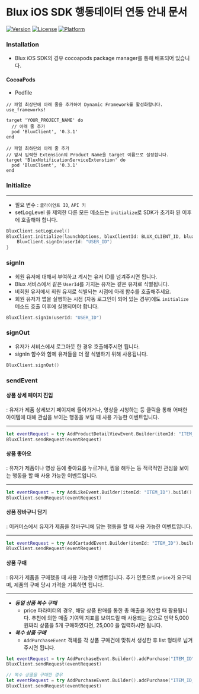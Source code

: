 # Blux iOS SDK 행동데이터 연동 안내 문서

[![Version](https://img.shields.io/cocoapods/v/BluxClient.svg?style=flat)](https://cocoapods.org/pods/BluxClient)
[![License](https://img.shields.io/cocoapods/l/BluxClient.svg?style=flat)](https://cocoapods.org/pods/BluxClient)
[![Platform](https://img.shields.io/cocoapods/p/BluxClient.svg?style=flat)](https://cocoapods.org/pods/BluxClient)

### Installation

- Blux iOS SDK의 경우 cocoapods package manager를 통해 배포되어 있습니다. 

#### CocoaPods

- Podfile

```podfile
// 파일 최상단에 아래 줄을 추가하여 Dynamic Framework를 활성화합니다.
use_frameworks!

target 'YOUR_PROJECT_NAME' do
  // 아래 줄 추가
  pod 'BluxClient', '0.3.1'  
end

// 파일 최하단의 아래 줄 추가
// 앞서 입력한 Extension의 Product Name을 target 이름으로 설정합니다.
target 'BluxNotificationServiceExtenstion' do
  pod 'BluxClient', '0.3.1'
end
```



### **Initialize**

---

- 필요 변수 : `클라이언트 ID`, `API 키`
- setLogLevel 을 제외한 다른 모든 메소드는 `initialize`로 SDK가 초기화 된 이후에 호출해야 합니다.

```swift
BluxClient.setLogLevel()
BluxClient.initialize(launchOptions, bluxClientId: BLUX_CLIENT_ID, bluxAPIKey: BLUX_API_KEY) {
    BluxClient.signIn(userId: "USER_ID")
}
```



### signIn

- 회원 유저에 대해서 부여하고 계시는 유저 ID를 넘겨주시면 됩니다.
- Blux 서비스에서 같은 `UserId`를 가지는 유저는 같은 유저로 식별됩니다.
- 비회원 유저에서 회원 유저로 식별되는 시점에 아래 함수를 호출해주세요.
- 회원 유저가 앱을 실행하는 시점 (자동 로그인이 되어 있는 경우)에도 `initialize` 메소드 호출 이후에 실행되어야 합니다.

```swift
BluxClient.signIn(userId: "USER_ID")
```



### signOut

- 유저가 서비스에서 로그아웃 한 경우 호출해주시면 됩니다.
- signIn 함수와 함께 유저들을 더 잘 식별하기 위해 사용됩니다.

```swift
BluxClient.signOut()
```



### sendEvent

#### 상품 상세 페이지 진입

: 유저가 제품 상세보기 페이지에 들어가거나, 영상을 시청하는 등 클릭을 통해 어떠한 아이템에 대해 관심을 보이는 행동을 보일 때 사용 가능한 이벤트입니다.

---

```swift
let eventRequest = try AddProductDetailViewEvent.Builder(itemId: "ITEM_ID").build()
BluxClient.sendRequest(eventRequest)
```



#### 상품 좋아요

: 유저가 제품이나 영상 등에 좋아요를 누르거나, 찜을 해두는 등 적극적인 관심을 보이는 행동을 할 때 사용 가능한 이벤트입니다.

---

```swift
let eventRequest = try AddLikeEvent.Builder(itemId: "ITEM_ID").build()
BluxClient.sendRequest(eventRequest)
```



#### 상품 장바구니 담기

: 이커머스에서 유저가 제품을 장바구니에 담는 행동을 할 때 사용 가능한 이벤트입니다.

---

```swift
let eventRequest = try AddCartaddEvent.Builder(itemId: "ITEM_ID").build()
BluxClient.sendRequest(eventRequest)
```



#### 상품 구매

: 유저가 제품을 구매했을 때 사용 가능한 이벤트입니다. 추가 인풋으로 `price`가 요구되며, 제품의 구매 당시 가격을 기록하면 됩니다.

---

- **_동일 상품 복수 구매_**
  - price 파라미터의 경우, 해당 상품 판매를 통한 총 매출을 계산할 때 활용됩니다. 추천에 의한 매출 기여액 지표를 보여드릴 때 사용되는 값으로 만약 5,000원짜리 상품을 5개 구매하였다면, 25,000 을 입력하시면 됩니다.
- **_복수 상품 구매_**
  - `AddPurchaseEvent` 객체를 각 상품 구매건에 맞춰서 생성한 후 list 형태로 넘겨주시면 됩니다.

```swift
let eventRequest = try AddPurchaseEvent.Builder().addPurchase("ITEM_ID", 2000.0, 1).build()
BluxClient.sendRequest(eventRequest)
```

```swift
// 복수 상품을 구매한 경우
let eventRequest = try AddPurchaseEvent.Builder().addPurchase("ITEM_ID_1", 2000.0, 1).addPurchase("ITEM_ID_2", 1000.0, 5).addPurchase("ITEM_ID_3", 10000.0, 2).build()
BluxClient.sendRequest(eventRequest)
```

